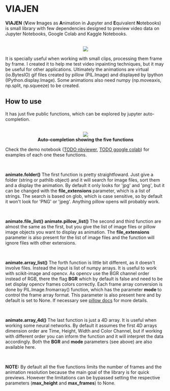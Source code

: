 # VIAJEN

**VIAJEN** (**V**iew **I**mages as **A**nimation in **J**upyter and **E**quivalent **N**otebooks) is small library with few dependencies designed to preview video data on Jupyter Notebooks, Google Colab and Kaggle Notebooks.
<p align="center">
  <br>
  <img src="https://github.com/brunomsantiago/viajen/raw/master/docs/animate_folder.gif">
  <br>
</p>
It is specially useful when working with small clips, processing them frame by frame.
I created it to help me test video inpainting techniques, but it may be useful for other applications.
Ultimately the animations are virtual (io.BytesIO) gif files  created by pillow (PIL.Image) and displayed by Ipython (IPython.display.Image). Some animations also need numpy (np.moveaxis, np.split, np.squeeze) to be created.

## How to use

It has just five public functions, which can be explored by jupyter auto-completion.

<p align="center">
  <br>
  <img src="https://github.com/brunomsantiago/viajen/raw/master/docs/autocompletion.gif">
  <br>
    <b>Auto-completion showing the five functions</b>
</p>

Check the demo notebook ([TODO nbviewer](), [TODO google colab]()) for examples of each one these functions.

<br>

**animate.folder()**
The first function is pretty straightfoward. Just give a folder (string or pathlib object) and it will search for image files, sort them and a display the animation.
By default it only looks for 'jpg' and 'png', but it can be changed with the **file_extensions** parameter, which is a list of strings. The search is based on glob, which is case sensitive, so by default it won't look for 'PNG' or 'jpeg'. Anything pillow opens will probably work.

<br>

**animate.file_list()**
**animate.pillow_list()**
The second and third function are almost the same as the first, but you give the list of image files or pillow image objects you want to display as animation.
The **file_extensions** parameter is also present for the list of image files and the function will ignore files with other extensions.

<br>

**animate.array_list()**
The forth function is little bit different, as it doesn't involve files. Instead the input is list of numpy arrays. It is useful to work with scikit-image and opencv.
As opencv use the BGR channel order instead of RGB, there the flag **BGR** which by default is false and need to be set display opencv frames colors correctly.
Each frame array conversion is done by PIL.Image.fromarray() function, which has the parameter **mode** to control the frame array format. This parameter is also present here and by default is set to None. If necessary see [pillow docs](https://pillow.readthedocs.io/en/stable/handbook/concepts.html#concept-modes) for more details.

<br>

**animate.array_4d()**
The last function is just a 4D array. It is useful when working some neural networks.
By default it assumes the first 4D arrays dimension order are Time, Height, Width and Color Channel, but if working with different order you can inform the function and it will interpret the data accordingly.
Both the **BGR** and **mode** parameters (see above) are also available here.

<br>

**NOTE:** By default all the five functions limits the number of frames and the animation resolution because the main goal of the library is for quick previews. However the limitations can be bypassed setting the respective parameters (**max_height** and **max_frames**) to None.
